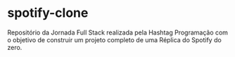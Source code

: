 # spotify-clone
Repositório da Jornada Full Stack realizada pela Hashtag Programação com o objetivo de construir um projeto completo de uma Réplica do Spotify do zero.
